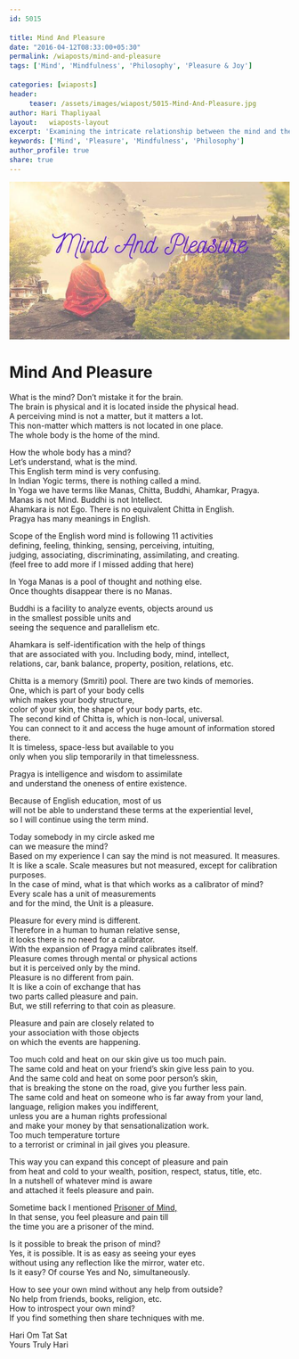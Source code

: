 ```yaml
--- 
id: 5015

title: Mind And Pleasure
date: "2016-04-12T08:33:00+05:30"
permalink: /wiaposts/mind-and-pleasure
tags: ['Mind', 'Mindfulness', 'Philosophy', 'Pleasure & Joy']    

categories: [wiaposts] 
header:
     teaser: /assets/images/wiapost/5015-Mind-And-Pleasure.jpg
author: Hari Thapliyaal 
layout:   wiaposts-layout
excerpt: 'Examining the intricate relationship between the mind and the pursuit of pleasure.' 
keywords: ['Mind', 'Pleasure', 'Mindfulness', 'Philosophy']
author_profile: true 
share: true 
---
```


![Mind And Pleasure](/assets/images/wiapost/5015-Mind-And-Pleasure.jpg)     
   
# Mind And Pleasure   
    
What is the mind? Don’t mistake it for the brain.     
The brain is physical and it is located inside the physical head.     
A perceiving mind is not a matter, but it matters a lot.     
This non-matter which matters is not located in one place.     
The whole body is the home of the mind.    
    
How the whole body has a mind?     
Let’s understand, what is the mind.     
This English term mind is very confusing.     
In Indian Yogic terms, there is nothing called a mind.     
In Yoga we have terms like Manas, Chitta, Buddhi, Ahamkar, Pragya.     
Manas is not Mind. Buddhi is not Intellect.     
Ahamkara is not Ego. There is no equivalent Chitta in English.     
Pragya has many meanings in English.    
    
Scope of the English word mind is following 11 activities     
defining, feeling, thinking, sensing, perceiving, intuiting,     
judging, associating, discriminating, assimilating, and creating.     
(feel free to add more if I missed adding that here)    
    
In Yoga Manas is a pool of thought and nothing else.     
Once thoughts disappear there is no Manas.    
    
Buddhi is a facility to analyze events, objects around us     
in the smallest possible units and     
seeing the sequence and parallelism etc.    
    
Ahamkara is self-identification with the help of things     
that are associated with you. Including body, mind, intellect,     
relations, car, bank balance, property, position, relations, etc.    
    
Chitta is a memory (Smriti) pool. There are two kinds of memories.     
One, which is part of your body cells     
which makes your body structure,     
color of your skin, the shape of your body parts, etc.     
The second kind of Chitta is, which is non-local, universal.     
You can connect to it and access the huge amount of information stored there.     
It is timeless, space-less but available to you     
only when you slip temporarily in that timelessness.    
    
Pragya is intelligence and wisdom to assimilate     
and understand the oneness of entire existence.    
    
Because of English education, most of us     
will not be able to understand these terms at the experiential level,     
so I will continue using the term mind.    
    
Today somebody in my circle asked me     
can we measure the mind?     
Based on my experience I can say the mind is not measured. It measures.     
It is like a scale. Scale measures but not measured, except for calibration purposes.     
In the case of mind, what is that which works as a calibrator of mind?     
Every scale has a unit of measurements     
and for the mind, the Unit is a pleasure.    
    
Pleasure for every mind is different.     
Therefore in a human to human relative sense,     
it looks there is no need for a calibrator.     
With the expansion of Pragya mind calibrates itself.     
Pleasure comes through mental or physical actions     
but it is perceived only by the mind.     
Pleasure is no different from pain.     
It is like a coin of exchange that has     
two parts called pleasure and pain.     
But, we still referring to that coin as pleasure.    
    
Pleasure and pain are closely related to     
your association with those objects     
on which the events are happening.    
    
Too much cold and heat on our skin give us too much pain.     
The same cold and heat on your friend’s skin give less pain to you.     
And the same cold and heat on some poor person’s skin,     
that is breaking the stone on the road, give you further less pain.     
The same cold and heat on someone who is far away from your land,     
language, religion makes you indifferent,     
unless you are a human rights professional     
and make your money by that sensationalization work.     
Too much temperature torture     
to a terrorist or criminal in jail gives you pleasure.    
    
This way you can expand this concept of pleasure and pain     
from heat and cold to your wealth, position, respect, status, title, etc.     
In a nutshell of whatever mind is aware     
and attached it feels pleasure and pain.    
    
Sometime back I mentioned [Prisoner of Mind,](https://wia.dasarpai.com/prisoner-of-the-mind/)     
In that sense, you feel pleasure and pain till     
the time you are a prisoner of the mind.    
    
Is it possible to break the prison of mind?     
Yes, it is possible. It is as easy as seeing your eyes     
without using any reflection like the mirror, water etc.     
Is it easy? Of course Yes and No, simultaneously.    
    
How to see your own mind without any help from outside?     
No help from friends, books, religion, etc.     
How to introspect your own mind?     
If you find something then share techniques with me.    
    
Hari Om Tat Sat     
Yours Truly Hari    
